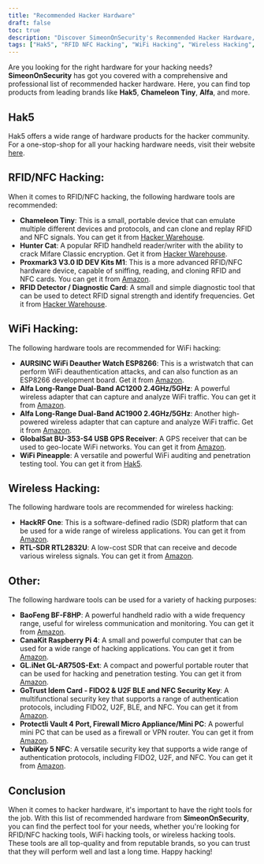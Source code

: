 ```yaml
---
title: "Recommended Hacker Hardware"
draft: false
toc: true
description: "Discover SimeonOnSecurity's Recommended Hacker Hardware, including tools for RFID, NFC, WiFi hacking, wireless hacking, and more. Shop top products from brands like Hak5, Chameleon Tiny, Alfa, and more. Find the perfect tool for your needs with SimeonOnSecurity's comprehensive and professional recommendations."
tags: ["Hak5", "RFID NFC Hacking", "WiFi Hacking", "Wireless Hacking", "Other", "Recommendations", "Chameleon Tiny", "Hunter Cat", "Proxmark3", "RFID Detector", "WiFi Deauther Watch", "Alfa Long-Range Dual-Band", "GlobalSat BU-353-S4", "WiFi Pineapple", "HackRF One", "RTL-SDR RTL2832U", "BaoFeng BF-F8HP", "CanaKit Raspberry Pi 4", "GL.iNet GL-AR750S-Ext", "GoTrust Idem Card", "Protectli Vault", "YubiKey 5 NFC", "FIDO2", "U2F BLE", "NFC Security Key", "hacker hardware", "hacking tools", "cybersecurity", "RFID/NFC hacking", "WiFi hacking", "wireless hacking", "Proxmark3 V3.0 ID DEV Kits M1", "WiFi Deauther Watch ESP8266", "Alfa Long-Range Dual-Band AC1200", "Alfa Long-Range Dual-Band AC1900", "GlobalSat BU-353-S4 USB GPS Receiver", "RFID/NFC signal cloning", "wireless signal sniffing", "GPS-based WiFi geolocation", "software-defined radio platform", "low-cost SDR", "handheld radio communication", "mini PC firewall", "security key authentication", "hacker hardware tools", "hacker warehouse"]
---
```


Are you looking for the right hardware for your hacking needs? **SimeonOnSecurity** has got you covered with a comprehensive and professional list of recommended hacker hardware. Here, you can find top products from leading brands like **Hak5**, **Chameleon Tiny**, **Alfa**, and more.

## Hak5 
Hak5 offers a wide range of hardware products for the hacker community. For a one-stop-shop for all your hacking hardware needs, visit their website [here](https://shop.hak5.org/).

## RFID/NFC Hacking:
When it comes to RFID/NFC hacking, the following hardware tools are recommended:
- **Chameleon Tiny**: This is a small, portable device that can emulate multiple different devices and protocols, and can clone and replay RFID and NFC signals. You can get it from [Hacker Warehouse](https://hackerwarehouse.com/product/chameleon-tiny/).
- **Hunter Cat**: A popular RFID handheld reader/writer with the ability to crack Mifare Classic encryption. Get it from [Hacker Warehouse](https://hackerwarehouse.com/product/hunter-cat/).
- **Proxmark3 V3.0 ID DEV Kits M1**: This is a more advanced RFID/NFC hardware device, capable of sniffing, reading, and cloning RFID and NFC cards. You can get it from [Amazon](https://amzn.to/3g83cFx).
- **RFID Detector / Diagnostic Card**: A small and simple diagnostic tool that can be used to detect RFID signal strength and identify frequencies. Get it from [Hacker Warehouse](https://hackerwarehouse.com/product/rfid-detector-diagnostic-card/).

## WiFi Hacking:
The following hardware tools are recommended for WiFi hacking:
- **AURSINC WiFi Deauther Watch ESP8266**: This is a wristwatch that can perform WiFi deauthentication attacks, and can also function as an ESP8266 development board. Get it from [Amazon](https://amzn.to/2P0W3uX).
- **Alfa Long-Range Dual-Band AC1200 2.4GHz/5GHz**: A powerful wireless adapter that can capture and analyze WiFi traffic. You can get it from [Amazon](https://amzn.to/330FAPG).
- **Alfa Long-Range Dual-Band AC1900 2.4GHz/5GHz**: Another high-powered wireless adapter that can capture and analyze WiFi traffic. Get it from [Amazon](https://amzn.to/39xzZlh).
- **GlobalSat BU-353-S4 USB GPS Receiver**: A GPS receiver that can be used to geo-locate WiFi networks. You can get it from [Amazon](https://amzn.to/3fcHWxq).
- **WiFi Pineapple**: A versatile and powerful WiFi auditing and penetration testing tool. You can get it from [Hak5](https://shop.hak5.org/products/wifi-pineapple).

## Wireless Hacking:
The following hardware tools are recommended for wireless hacking:
- **HackRF One**: This is a software-defined radio (SDR) platform that can be used for a wide range of wireless applications. You can get it from [Amazon](https://amzn.to/2OXVj9Q).
- **RTL-SDR RTL2832U**: A low-cost SDR that can receive and decode various wireless signals. You can get it from [Amazon](https://amzn.to/302Egd9).

## Other:
The following hardware tools can be used for a variety of hacking purposes:
- **BaoFeng BF-F8HP**: A powerful handheld radio with a wide frequency range, useful for wireless communication and monitoring. You can get it from [Amazon](https://amzn.to/39vChkK).
- **CanaKit Raspberry Pi 4**: A small and powerful computer that can be used for a wide range of hacking applications. You can get it from [Amazon](https://amzn.to/2EqDyOx).
- **GL.iNet GL-AR750S-Ext**: A compact and powerful portable router that can be used for hacking and penetration testing. You can get it from [Amazon](https://amzn.to/3g5PTFV).
- **GoTrust Idem Card - FIDO2 & U2F BLE and NFC Security Key**: A multifunctional security key that supports a range of authentication protocols, including FIDO2, U2F, BLE, and NFC. You can get it from [Amazon](https://amzn.to/30RFE1x).
- **Protectli Vault 4 Port, Firewall Micro Appliance/Mini PC**: A powerful mini PC that can be used as a firewall or VPN router. You can get it from [Amazon](https://amzn.to/2X1S2KZ).
- **YubiKey 5 NFC**: A versatile security key that supports a wide range of authentication protocols, including FIDO2, U2F, and NFC. You can get it from [Amazon](https://amzn.to/2OXAxHw).

## Conclusion
When it comes to hacker hardware, it's important to have the right tools for the job. With this list of recommended hardware from **SimeonOnSecurity**, you can find the perfect tool for your needs, whether you're looking for RFID/NFC hacking tools, WiFi hacking tools, or wireless hacking tools. These tools are all top-quality and from reputable brands, so you can trust that they will perform well and last a long time. Happy hacking!


